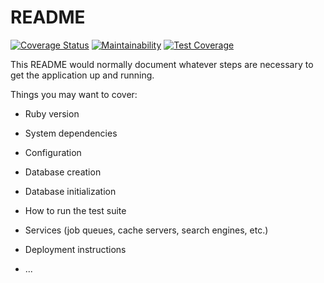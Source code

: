 # README

[![Coverage Status](https://coveralls.io/repos/github/radinreth/mapping-115/badge.svg?branch=master)](https://coveralls.io/github/radinreth/mapping-115?branch=master)
[![Maintainability](https://api.codeclimate.com/v1/badges/6fc5a4b1668e074709b4/maintainability)](https://codeclimate.com/github/radinreth/mapping-115/maintainability)
[![Test Coverage](https://api.codeclimate.com/v1/badges/6fc5a4b1668e074709b4/test_coverage)](https://codeclimate.com/github/radinreth/mapping-115/test_coverage)

This README would normally document whatever steps are necessary to get the
application up and running.

Things you may want to cover:

* Ruby version

* System dependencies

* Configuration

* Database creation

* Database initialization

* How to run the test suite

* Services (job queues, cache servers, search engines, etc.)

* Deployment instructions

* ...
